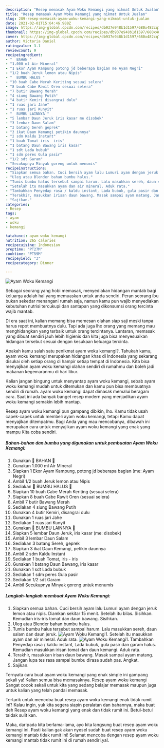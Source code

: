 ```yaml
---
description: "Resep memasak Ayam Woku Kemangi yang nikmat Untuk Jualan"
title: "Resep memasak Ayam Woku Kemangi yang nikmat Untuk Jualan"
slug: 289-resep-memasak-ayam-woku-kemangi-yang-nikmat-untuk-jualan
date: 2021-02-01T15:04:46.988Z
image: https://img-global.cpcdn.com/recipes/db937e948b1d1597/680x482cq70/ayam-woku-kemangi-foto-resep-utama.jpg
thumbnail: https://img-global.cpcdn.com/recipes/db937e948b1d1597/680x482cq70/ayam-woku-kemangi-foto-resep-utama.jpg
cover: https://img-global.cpcdn.com/recipes/db937e948b1d1597/680x482cq70/ayam-woku-kemangi-foto-resep-utama.jpg
author: Victoria Daniel
ratingvalue: 3.1
reviewcount: 9
recipeingredient:
- "  BAHAN "
- "1.000 ml Air Mineral"
- "1 Ekor Ayam Kampung potong jd beberapa bagian me Ayam Negri"
- "1/2 buah Jeruk lemon atau Nipis"
- "  BUMBU HALUS "
- "10 buah Cabe Merah Keriting sesuai selera"
- "8 buah Cabe Rawit Oren sesuai selera"
- "7 butir Bawang Merah"
- "4 siung Bawang Putih"
- "4 butir Kemiri disangrai dulu"
- "1 ruas jari Jahe"
- "1 ruas jari Kunyit"
- "  BUMBU LAINNYA "
- "5 lembar Daun Jeruk iris kasar me disobek"
- "3 lembar Daun Salam"
- "3 batang Sereh geprek"
- "3 ikat Daun Kemangi petikin daunnya"
- "2 sdm Kaldu Instant"
- "1 buah Tomat iris  iris"
- "1 batang Daun Bawang iris kasar"
- "1 sdt Lada bubuk"
- "1 sdm peres Gula pasir"
- "1/2 sdt Garam"
- "Secukupnya Minyak goreng untuk menumis"
recipeinstructions:
- "Siapkan semua bahan. Cuci bersih ayam lalu Lumuri ayam dengan jeruk lemon atau nipis. Diamkan sekitar 15 menit. Setelah itu bilas. Sisihkan. Kemudian iris-iris tomat dan daun bawang. Sisihkan."
- "Uleg atau Blender bahan bumbu halus."
- "Tumis bumbu halus tersebut sampai harum. Lalu masukkan sereh, daun salam dan daun jeruk."
- "Setelah itu masukkan ayam dan air mineral. Aduk rata."
- "Tambahkan Penyedap rasa / kaldu instant, Lada bubuk, gula pasir dan garam halus. Kemudian masukkan irisan tomat dan daun kemangi. Aduk rata."
- "Terakhir, masukkan irisan daun bawang. Masak sampai ayam matang. Jangan lupa tes rasa sampai bumbu dirasa sudah pas. Angkat."
- "Sajikan."
categories:
- Resep
tags:
- ayam
- woku
- kemangi

katakunci: ayam woku kemangi 
nutrition: 265 calories
recipecuisine: Indonesian
preptime: "PT27M"
cooktime: "PT59M"
recipeyield: "3"
recipecategory: Dinner

---
```



![Ayam Woku Kemangi](https://img-global.cpcdn.com/recipes/db937e948b1d1597/680x482cq70/ayam-woku-kemangi-foto-resep-utama.jpg)

Sebagai seorang yang hobi memasak, menyediakan hidangan mantab bagi keluarga adalah hal yang memuaskan untuk anda sendiri. Peran seorang ibu bukan sekedar menangani rumah saja, namun kamu pun wajib menyediakan kebutuhan nutrisi tercukupi dan santapan yang dikonsumsi orang tercinta wajib mantab.

Di era  saat ini, kalian memang bisa memesan olahan siap saji meski tanpa harus repot membuatnya dulu. Tapi ada juga lho orang yang memang mau menghidangkan yang terbaik untuk orang tercintanya. Lantaran, memasak yang dibuat sendiri jauh lebih higienis dan kita juga bisa menyesuaikan hidangan tersebut sesuai dengan kesukaan keluarga tercinta. 



Apakah kamu salah satu penikmat ayam woku kemangi?. Tahukah kamu, ayam woku kemangi merupakan hidangan khas di Indonesia yang sekarang disukai oleh setiap orang di hampir setiap tempat di Indonesia. Kita bisa menyajikan ayam woku kemangi olahan sendiri di rumahmu dan boleh jadi makanan kegemaranmu di hari libur.

Kalian jangan bingung untuk menyantap ayam woku kemangi, sebab ayam woku kemangi mudah untuk ditemukan dan kamu pun bisa membuatnya sendiri di rumah. ayam woku kemangi dapat dimasak memalui beragam cara. Saat ini ada banyak banget resep modern yang menjadikan ayam woku kemangi semakin lebih mantap.

Resep ayam woku kemangi pun gampang dibikin, lho. Kamu tidak usah capek-capek untuk membeli ayam woku kemangi, tetapi Kamu dapat menyajikan ditempatmu. Bagi Anda yang mau mencobanya, dibawah ini merupakan cara untuk menyajikan ayam woku kemangi yang enak yang mampu Kita coba sendiri.

<!--inarticleads1-->

##### Bahan-bahan dan bumbu yang digunakan untuk pembuatan Ayam Woku Kemangi:

1. Gunakan  🌿 BAHAN 🌿
1. Gunakan 1.000 ml Air Mineral
1. Siapkan 1 Ekor Ayam Kampung, potong jd beberapa bagian (me: Ayam Negri)
1. Ambil 1/2 buah Jeruk lemon atau Nipis
1. Sediakan  🌿 BUMBU HALUS 🌿
1. Siapkan 10 buah Cabe Merah Keriting (sesuai selera)
1. Siapkan 8 buah Cabe Rawit Oren (sesuai selera)
1. Ambil 7 butir Bawang Merah
1. Sediakan 4 siung Bawang Putih
1. Gunakan 4 butir Kemiri, disangrai dulu
1. Gunakan 1 ruas jari Jahe
1. Sediakan 1 ruas jari Kunyit
1. Gunakan  🌿 BUMBU LAINNYA 🌿
1. Siapkan 5 lembar Daun Jeruk, iris kasar (me: disobek)
1. Ambil 3 lembar Daun Salam
1. Sediakan 3 batang Sereh, geprek
1. Siapkan 3 ikat Daun Kemangi, petikin daunnya
1. Ambil 2 sdm Kaldu Instant
1. Sediakan 1 buah Tomat, iris - iris
1. Gunakan 1 batang Daun Bawang, iris kasar
1. Gunakan 1 sdt Lada bubuk
1. Sediakan 1 sdm peres Gula pasir
1. Sediakan 1/2 sdt Garam
1. Ambil Secukupnya Minyak goreng untuk menumis




<!--inarticleads2-->

##### Langkah-langkah membuat Ayam Woku Kemangi:

1. Siapkan semua bahan. Cuci bersih ayam lalu Lumuri ayam dengan jeruk lemon atau nipis. Diamkan sekitar 15 menit. Setelah itu bilas. Sisihkan. Kemudian iris-iris tomat dan daun bawang. Sisihkan.
1. Uleg atau Blender bahan bumbu halus.
1. Tumis bumbu halus tersebut sampai harum. Lalu masukkan sereh, daun salam dan daun jeruk.
<img src="//assets-global.cpcdn.com/assets/icons/button_play-2c75c40dde080a61004c1f40b05d8f140eaff45d7e9e6481dc71c63d2e7c4909.png" alt="Ayam Woku Kemangi">1. Setelah itu masukkan ayam dan air mineral. Aduk rata.
<img src="//assets-global.cpcdn.com/assets/icons/button_play-2c75c40dde080a61004c1f40b05d8f140eaff45d7e9e6481dc71c63d2e7c4909.png" alt="Ayam Woku Kemangi">1. Tambahkan Penyedap rasa / kaldu instant, Lada bubuk, gula pasir dan garam halus. Kemudian masukkan irisan tomat dan daun kemangi. Aduk rata.
1. Terakhir, masukkan irisan daun bawang. Masak sampai ayam matang. Jangan lupa tes rasa sampai bumbu dirasa sudah pas. Angkat.
1. Sajikan.




Ternyata cara buat ayam woku kemangi yang enak simple ini gampang sekali ya! Kalian semua bisa memasaknya. Resep ayam woku kemangi Sangat cocok sekali untuk kita yang sedang belajar memasak maupun juga untuk kalian yang telah pandai memasak.

Tertarik untuk mencoba buat resep ayam woku kemangi enak tidak rumit ini? Kalau ingin, yuk kita segera siapin peralatan dan bahannya, maka buat deh Resep ayam woku kemangi yang enak dan tidak rumit ini. Betul-betul taidak sulit kan. 

Maka, daripada kita berlama-lama, ayo kita langsung buat resep ayam woku kemangi ini. Pasti kalian gak akan nyesel sudah buat resep ayam woku kemangi mantab tidak rumit ini! Selamat mencoba dengan resep ayam woku kemangi mantab tidak rumit ini di rumah sendiri,ya!.

